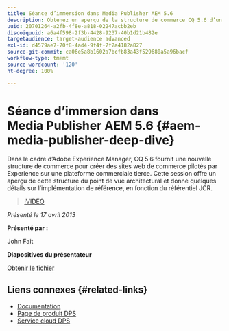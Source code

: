 ```yaml
---
title: Séance d’immersion dans Media Publisher AEM 5.6
description: Obtenez un aperçu de la structure de commerce CQ 5.6 d’un point de vue architectural. Découvrez les détails de l’implémentation de référence, en fonction du référentiel JCR.
uuid: 20701264-a2fb-4f8e-a818-02247acbb2eb
discoiquuid: a6a4f598-2f3b-4428-9237-40b1d21b482e
targetaudience: target-audience advanced
exl-id: d4579ae7-70f8-4ad4-9f4f-7f2a4182a827
source-git-commit: ca06e5a8b1602a7bcfb83a43f529680a5a96bacf
workflow-type: tm+mt
source-wordcount: '120'
ht-degree: 100%

---
```


# Séance d’immersion dans Media Publisher AEM 5.6 {#aem-media-publisher-deep-dive}

Dans le cadre d’Adobe Experience Manager, CQ 5.6 fournit une nouvelle structure de commerce pour créer des sites web de commerce pilotés par Experience sur une plateforme commerciale tierce. Cette session offre un aperçu de cette structure du point de vue architectural et donne quelques détails sur l’implémentation de référence, en fonction du référentiel JCR.

>[!VIDEO](https://video.tv.adobe.com/v/19574/?quality=9)

*Présenté le 17 avril 2013*

**Présenté par :**

John Fait

**Diapositives du présentateur**

[Obtenir le fichier](assets/cq-gems-aem-media-publisher-04-17-2013-final.pdf)

## Liens connexes {#related-links}

* [Documentation](https://docs.adobe.com/content/docs/en/cq/5-6-1/media-publisher.html)
* [Page de produit DPS](http://www.adobe.com/ca/products/digital-publishing-suite-family.html)
* [Service cloud DPS](https://helpx.adobe.com/fr/digital-publishing-suite/help/eol-statement-for-dpsc.html)
